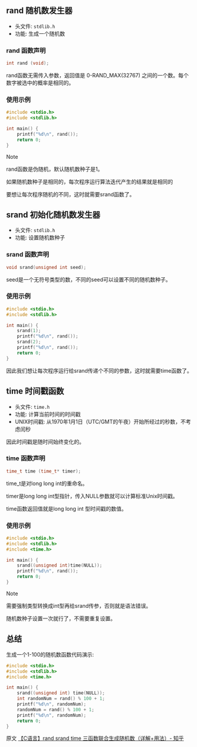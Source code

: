 ## rand 随机数发生器
- 头文件: `stdlib.h`
- 功能: 生成一个随机数

### rand 函数声明
```c
int rand (void);
```
rand函数无需传入参数，返回值是 0-RAND_MAX(32767) 之间的一个数。每个数字被选中的概率是相同的。

### 使用示例
```c
#include <stdio.h>
#include <stdlib.h>

int main() {
    printf("%d\n", rand());
    return 0;
}
```

> [!NOTE]
> rand函数是伪随机，默认随机数种子是1。
>
> 如果随机数种子是相同的，每次程序运行算法迭代产生的结果就是相同的

要想让每次程序随机的不同，这时就需要srand函数了。


## srand 初始化随机数发生器
- 头文件: `stdlib.h`
- 功能: 设置随机数种子

### srand 函数声明
```c
void srand(unsigned int seed);
```
seed是一个无符号类型的数，不同的seed可以设置不同的随机数种子。

### 使用示例
```c
#include <stdio.h>
#include <stdlib.h>

int main() {
    srand(1);
    printf("%d\n", rand());
    srand(2);
    printf("%d\n", rand());
    return 0;
}
```

因此我们想让每次程序运行给srand传递个不同的参数，这时就需要time函数了。


## time 时间戳函数
- 头文件: `time.h`
- 功能: 计算当前时间的时间戳
- UNIX时间戳: 从1970年1月1日（UTC/GMT的午夜）开始所经过的秒数，不考虑闰秒

因此时间戳是随时间始终变化的。

### time 函数声明
```c
time_t time (time_t* timer);
```
time_t是对long long int的重命名。

timer是long long int型指针，传入NULL参数就可以计算标准Unix时间戳。

time函数返回值就是long long int 型时间戳的数值。

### 使用示例
```c
#include <stdio.h>
#include <stdlib.h>
#include <time.h>

int main() {
    srand((unsigned int)time(NULL));
    printf("%d\n", rand());
    return 0;
}
```

> [!NOTE]
> 需要强制类型转换成int型再给srand传参，否则就是语法错误。
>
> 随机数种子设置一次就行了，不需要重复设置。


## 总结
生成一个1-100的随机数函数代码演示:
```c
#include <stdio.h>
#include <stdlib.h>
#include <time.h>

int main() {
    srand((unsigned int) time(NULL));
    int randomNum = rand() % 100 + 1;
    printf("%d\n", randomNum);
    randomNum = rand() % 100 + 1;
    printf("%d\n", randomNum);
    return 0;
}
```

原文 [【C语言】rand srand time 三函数联合生成随机数（详解+用法）- 知乎](https://zhuanlan.zhihu.com/p/599489281)

<!-- ##{"script":"<script src='https://blog.meekdai.com/Gmeek/plugins/articletoc.js'></script>"}## -->